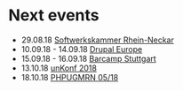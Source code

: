 # Next events

* 29.08.18 [Softwerkskammer Rhein-Neckar](https://www.meetup.com/de-DE/Softwerkskammer-Rhein-Neckar/events/252971809/)
* 10.09.18 - 14.09.18 [Drupal Europe](https://www.drupaleurope.org)
* 15.09.18 - 16.09.18 [Barcamp Stuttgart](https://www.barcamp-stuttgart.de)
* 13.10.18 [unKonf 2018](https://www.unkonf.de)
* 18.10.18 [PHPUGMRN 05/18](https://www.meetup.com/de-DE/PHPUG-Rhein-Neckar/events/246348001/)
